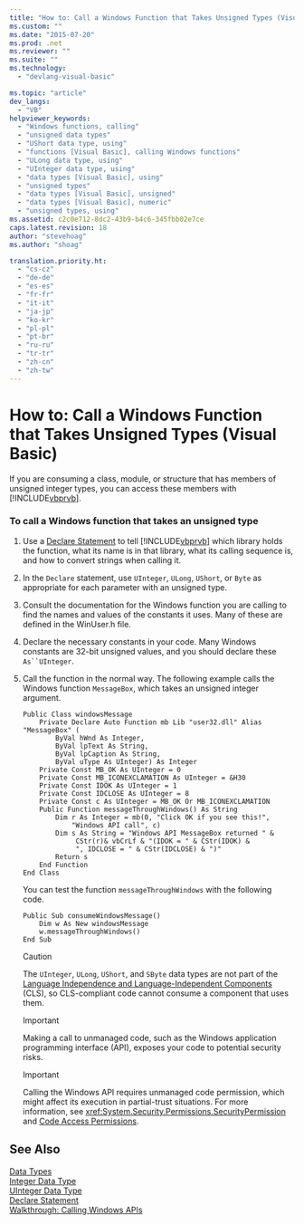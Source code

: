 ```yaml
---
title: "How to: Call a Windows Function that Takes Unsigned Types (Visual Basic) | Microsoft Docs"
ms.custom: ""
ms.date: "2015-07-20"
ms.prod: .net
ms.reviewer: ""
ms.suite: ""
ms.technology: 
  - "devlang-visual-basic"

ms.topic: "article"
dev_langs: 
  - "VB"
helpviewer_keywords: 
  - "Windows functions, calling"
  - "unsigned data types"
  - "UShort data type, using"
  - "functions [Visual Basic], calling Windows functions"
  - "ULong data type, using"
  - "UInteger data type, using"
  - "data types [Visual Basic], using"
  - "unsigned types"
  - "data types [Visual Basic], unsigned"
  - "data types [Visual Basic], numeric"
  - "unsigned types, using"
ms.assetid: c2c0e712-8dc2-43b9-b4c6-345fbb02e7ce
caps.latest.revision: 18
author: "stevehoag"
ms.author: "shoag"

translation.priority.ht: 
  - "cs-cz"
  - "de-de"
  - "es-es"
  - "fr-fr"
  - "it-it"
  - "ja-jp"
  - "ko-kr"
  - "pl-pl"
  - "pt-br"
  - "ru-ru"
  - "tr-tr"
  - "zh-cn"
  - "zh-tw"
---
```

# How to: Call a Windows Function that Takes Unsigned Types (Visual Basic)
If you are consuming a class, module, or structure that has members of unsigned integer types, you can access these members with [!INCLUDE[vbprvb](../../../csharp/programming-guide/concepts/linq/includes/vbprvb_md.md)].  
  
### To call a Windows function that takes an unsigned type  
  
1.  Use a [Declare Statement](../../../visual-basic/language-reference/statements/declare-statement.md) to tell [!INCLUDE[vbprvb](../../../csharp/programming-guide/concepts/linq/includes/vbprvb_md.md)] which library holds the function, what its name is in that library, what its calling sequence is, and how to convert strings when calling it.  
  
2.  In the `Declare` statement, use `UInteger`, `ULong`, `UShort`, or `Byte` as appropriate for each parameter with an unsigned type.  
  
3.  Consult the documentation for the Windows function you are calling to find the names and values of the constants it uses. Many of these are defined in the WinUser.h file.  
  
4.  Declare the necessary constants in your code. Many Windows constants are 32-bit unsigned values, and you should declare these `As``UInteger`.  
  
5.  Call the function in the normal way. The following example calls the Windows function `MessageBox`, which takes an unsigned integer argument.  
  
    ```  
    Public Class windowsMessage  
        Private Declare Auto Function mb Lib "user32.dll" Alias "MessageBox" (  
            ByVal hWnd As Integer,   
            ByVal lpText As String,   
            ByVal lpCaption As String,   
            ByVal uType As UInteger) As Integer  
        Private Const MB_OK As UInteger = 0  
        Private Const MB_ICONEXCLAMATION As UInteger = &H30  
        Private Const IDOK As UInteger = 1  
        Private Const IDCLOSE As UInteger = 8  
        Private Const c As UInteger = MB_OK Or MB_ICONEXCLAMATION  
        Public Function messageThroughWindows() As String  
            Dim r As Integer = mb(0, "Click OK if you see this!",   
                "Windows API call", c)  
            Dim s As String = "Windows API MessageBox returned " &  
                 CStr(r)& vbCrLf & "(IDOK = " & CStr(IDOK) &  
                 ", IDCLOSE = " & CStr(IDCLOSE) & ")"  
            Return s  
        End Function  
    End Class  
    ```  
  
     You can test the function `messageThroughWindows` with the following code.  
  
    ```  
    Public Sub consumeWindowsMessage()  
        Dim w As New windowsMessage  
        w.messageThroughWindows()  
    End Sub  
    ```  
  
    > [!CAUTION]
    >  The `UInteger`, `ULong`, `UShort`, and `SByte` data types are not part of the [Language Independence and Language-Independent Components](https://msdn.microsoft.com/library/12a7a7h3) (CLS), so CLS-compliant code cannot consume a component that uses them.  
  
    > [!IMPORTANT]
    >  Making a call to unmanaged code, such as the Windows application programming interface (API), exposes your code to potential security risks.  
  
    > [!IMPORTANT]
    >  Calling the Windows API requires unmanaged code permission, which might affect its execution in partial-trust situations. For more information, see <xref:System.Security.Permissions.SecurityPermission> and [Code Access Permissions](http://msdn.microsoft.com/en-us/e5ae402f-6dda-4732-bbe8-77296630f675).  
  
## See Also  
 [Data Types](../../../visual-basic/language-reference/data-types/data-type-summary.md)   
 [Integer Data Type](../../../visual-basic/language-reference/data-types/integer-data-type.md)   
 [UInteger Data Type](../../../visual-basic/language-reference/data-types/uinteger-data-type.md)   
 [Declare Statement](../../../visual-basic/language-reference/statements/declare-statement.md)   
 [Walkthrough: Calling Windows APIs](../../../visual-basic/programming-guide/com-interop/walkthrough-calling-windows-apis.md)